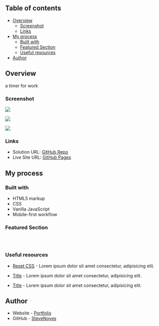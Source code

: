 ## Table of contents

- [Overview](#overview)
  - [Screenshot](#screenshot)
  - [Links](#links)
- [My process](#my-process)
  - [Built with](#built-with)
  - [Featured Section](#featured-section)
  - [Useful resources](#useful-resources)
- [Author](#author)

## Overview

  a timer for work

### Screenshot

![](./screenshot.jpg)

![](./screenshot.jpg)

![](./screenshot.jpg)

### Links

- Solution URL: [GitHub Repo](https://github.com/SteveNoyes/tentarNonNuoce)
- Live Site URL: [GitHub Pages](https://stevenoyes.github.io/tentarNonNuoce/)

## My process

### Built with

- HTML5 markup
- CSS  
- Vanilla JavaScript
- Mobile-first workflow

### Featured Section


```html
```

```css
```

```js
```

### Useful resources

- [Reset CSS](https://meyerweb.com/eric/tools/css/reset/) - Lorem ipsum dolor sit amet consectetur, adipisicing elit.

- [Title](https://www.site.com) - Lorem ipsum dolor sit amet consectetur, adipisicing elit.

- [Title](https://www.site.com) - Lorem ipsum dolor sit amet consectetur, adipisicing elit. 

## Author

- Website - [Portfolio](https://www.stevenmnoyes.com)
- GitHub - [SteveNoyes](https://github.com/SteveNoyes)